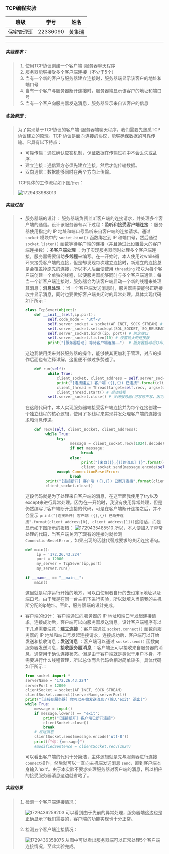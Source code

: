 ### TCP编程实验

| 班级       | 学号     | 姓名   |
| ---------- | -------- | ------ |
| 保密管理班 | 22336090 | 黄集瑞 |

---

##### 实验要求：

> 1. 使用TCP协议创建一个客户端-服务器聊天程序
> 2. 服务器能够接受多个客户端连接（不少于5个）
> 3. 当有一个新的客户与服务器建立连接时，服务器端显示该客户的地址和端口号
> 4. 当有一个客户与服务器断开连接时，服务器端显示该客户的地址和端口号
> 5. 当有一个客户向服务器发送消息，服务器显示来自该客户的信息

##### 实验原理：

> 为了实现基于TCP协议的客户端-服务器端聊天程序，我们需要先熟悉TCP协议建立的原理。TCP 协议是面向连接的协议，能够确保数据的可靠传输。它具有以下特点：
>
> * 可靠传输：通过确认应答机制，保证数据在传输过程中不会丢失或乱序。
> * 建立连接：通信双方必须先建立连接，然后才能传输数据。
> * 双向通信：数据能够同时在两个方向上传输。
>
> TCP具体的工作流程如下图所示：
>
> ![1729433988013](image/22336090_黄集瑞_TCP程序设计/1729433988013.png)

##### 实验过程

> * 服务器端的设计：
>   服务器端负责监听客户端的连接请求，并处理多个客户端的通信。设计该服务器有以下过程：**监听和接受客户端连接** ：服务器使用指定的 IP 地址和端口号监听来自客户端的连接请求。通过 `socket` 模块中的 `socket.bind()` 函数绑定到 IP 和端口号，然后通过 `socket.listen()` 函数等待客户端的连接（并且通过此设置最大的客户端连接数）；**多客户端处理** ：为了实现服务器同时处理多个客户端连接，服务器需要借助**多线程**来编写。在一开始时，本人使用过while循环来接受客户端的连接，但是却发现每次建立连接时，新建立的连接总是会覆盖掉原先的连接，所以本人后面便使用 `threading` 模块为每个客户端创建一个单独的线程，以便服务器能够同时与多个客户端通信：每当一个新客户端连接时，服务器会为该客户端启动一个新的线程来处理其消息；**消息处理** ：当一个客户端发送消息时，服务器需要能够正确接收并显示消息，同时也要做好客户端关闭时的异常处理。具体实现代码如下所示：
>
>   ```python
>   class TcpSever(object):
>       def __init__(self,ip,port):
>             self.code_mode = 'utf-8'
>             self.server_socket = socket(AF_INET, SOCK_STREAM) # 创建TCP socket并设置为TCP连接，并且是IPv4网络格式
>             self.server_socket.setsockopt(SOL_SOCKET, SO_REUSEADDR, 1) # 设置端口复用
>             self.server_socket.bind((ip, port)) # 绑定端口
>             self.server_socket.listen(10) # 设置最大的连接数
>             print("[服务器启动] 等待客户端连接……")  # 服务器启动后打印此消息
>   ```
>
>   这边我使用类来封装服务器的操作，能够使其更加利于管理，对应的操作后面也有注释详解，这里便不做过多赘述了。
>
>   ```python
>       def run(self):
>             while True:
>                 client_socket, client_address = self.server_socket.accept() # 等待客户端进行连接
>                 print("[连接建立] 客户端 ({},{}) 已连接".format(client_address[0], client_address[1])) # 连接建立后打印此消息
>                 client_thread = Thread(target=self.recv, args=(client_socket, client_address)) # 创建线程
>                 client_thread.start() # 启动线程
>             self.server_socket.close() # 关闭服务器(可写可不写，因为是不会执行的)
>
>   ```
>
>   在这段代码中，本人实现服务器端接受客户端连接并为每个连接创建一个独立线程的核心逻辑，使用了多线程来实现并发处理客户端的连接请求和消息传递。
>
>   ```python
>       def recv(self, client_socket, client_address):
>            while True:
>                 try:
>                       message = client_socket.recv(1024).decode(self.code_mode)
>                       if not message:
>                            break
>                       else:
>                            print("[来自({},{})的消息] {}".format(client_address[0], client_address[1], message))
>                            client_socket.send(message.encode(self.code_mode))
>                 except ConnectionResetError:
>                       break
>            print("[连接断开] 客户端 ({},{}) 已断开连接".format(client_address[0], client_address[1]))
>            client_socket.close()
>   ```
>
>   这段代码就是为了处理来自客户端的消息，在这里面我使用了try以及except来进行异常处理。因为在一开始时，我没有使用异常处理，但是仍然编写了客户端断开连接的代码，可是在客户端断开连接之后，并不会显示 ``print("[连接断开] 客户端 ({},{}) 已断开连接".format(client_address[0], client_address[1]))``这段话，而是显示如下图所示的报错：
>   ![1729435485510](image/22336090_黄集瑞_TCP程序设计/1729435485510.png)
>   所以，本人便加入了异常处理的代码，当客户端关闭了现有的连接时就检测 ``ConnectionResetError``，如果出现的话就代替成要求的关闭连接语句。
>
>   ```python
>   def main():
>        ip = '172.26.43.224'
>        port = 12000
>        my_server = TcpSever(ip,port)
>        my_server.run()
>
>   if __name__ == "__main__":
>       main()
>   ```
>
>   这里就是程序运行开始的地方，可以由使用者自行的去设定ip地址以及端口号。由于我是在同一台主机下进行实验，所以就填入当前我的主机所分配的ip地址。至此，服务器端的设计完成。
> * 客户端的设计：
>   客户端通过向服务器的 IP 地址和端口号发起连接请求，连接成功后，客户端可以向服务器发送消息。设计客户端程序有以下几点需要注意：**建立连接** ：客户端通过 `socket.connect()` 函数向服务器的 IP 地址和端口号发起连接请求，连接成功后，客户端可以开始发送和接收消息；**发送消息** ：客户端可以通过 `socket.send()` 函数向服务器发送消息，**接收服务器消息** ：客户端还可以接收来自服务器的消息，通常用于确认连接状态。但是由于客户端就是类似于用户本身，不需要进行什么线程管理，所以总体而言代码会相对简单较多。具体代码如下所示：
>
>   ```python
>   from socket import *
>   serverName = '172.26.43.224'
>   serverPort = 12000
>   clientSocket = socket(AF_INET, SOCK_STREAM)
>   clientSocket.connect((serverName,serverPort))
>   print("[连接到服务器] 你可以开始发送消息了(输入'exit' 退出)")
>   while True:
>       message = input()
>       if message.lower() == 'exit':
>           print("[连接断开] 客户端已断开连接")
>           clientSocket.close()
>           break
>       # 发送消息
>       clientSocket.send(message.encode('utf-8'))
>       print(f"你：{message}")
>       #modifiedSentence = clientSocket.recv(1024) 
>   ```
>
>   可以看出客户端的代码十分简洁，主体逻辑就是先与服务器进行连接 ``connect``操作，然后就可以一直向主机端发送消息 ``send``，直到客户端本身输入‘exit’。由于本实验不要求处理服务器对客户端的消息，所以相应的接受服务器消息这边就省略了。

##### 实验结果

> 1. 检测一个客户端连接情况：
>
>    ![1729436259203](image/22336090_黄集瑞_TCP程序设计/1729436259203.png)
>    可以看到由于先前的异常处理，服务器端这边也是正确显示了我们需要的，客户端的功能实现也十分正常。
> 2. 检测五个客户端连接情况：
>
>    ![1729436358075](image/22336090_黄集瑞_TCP程序设计/1729436358075.png)
>    从图中可以看出服务器端可以正常处理5个客户端连接情况，至此实验完成。

